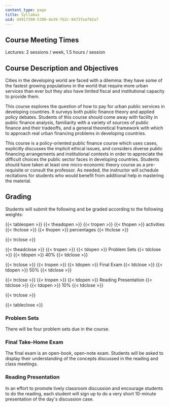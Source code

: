 ```yaml
---
content_type: page
title: Syllabus
uid: d4917390-5390-de39-7b2c-9473feaf02a7
---
```


Course Meeting Times
--------------------

Lectures: 2 sessions / week, 1.5 hours / session

Course Description and Objectives
---------------------------------

Cities in the developing world are faced with a dilemma: they have some of the fastest growing populations in the world that require more urban services than ever but they also have limited fiscal and institutional capacity to provide them.

This course explores the question of how to pay for urban public services in developing countries. It surveys both public finance theory and applied policy debates. Students of this course should come away with facility in public finance analysis, familiarity with a variety of sources of public finance and their tradeoffs, and a general theoretical framework with which to approach real urban financing problems in developing countries.

This course is a policy-oriented public finance course which uses cases, explicitly discusses the implicit ethical issues, and considers diverse public financing arrangements and institutional contexts in order to appreciate the difficult choices the public sector faces in developing countries. Students should have taken at least one micro-economic theory course as a pre-requisite or consult the professor. As needed, the instructor will schedule recitations for students who would benefit from additional help in mastering the material.

Grading
-------

Students will submit the following and be graded according to the following weights:

{{< tableopen >}}
{{< theadopen >}}
{{< tropen >}}
{{< thopen >}}
activities
{{< thclose >}}
{{< thopen >}}
percentages
{{< thclose >}}

{{< trclose >}}

{{< theadclose >}}
{{< tropen >}}
{{< tdopen >}}
Problem Sets
{{< tdclose >}}
{{< tdopen >}}
40%
{{< tdclose >}}

{{< trclose >}}
{{< tropen >}}
{{< tdopen >}}
Final Exam
{{< tdclose >}}
{{< tdopen >}}
50%
{{< tdclose >}}

{{< trclose >}}
{{< tropen >}}
{{< tdopen >}}
Reading Presentation
{{< tdclose >}}
{{< tdopen >}}
10%
{{< tdclose >}}

{{< trclose >}}

{{< tableclose >}}

  

### Problem Sets

There will be four problem sets due in the course.

### Final Take-Home Exam

The final exam is an open-book, open-note exam. Students will be asked to display their understanding of the concepts discussed in the reading and class meetings.

### Reading Presentation

In an effort to promote lively classroom discussion and encourage students to do the reading, each student will sign up to do a very short 10-minute presentation of the day's discussion case.